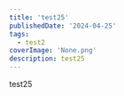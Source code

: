```yaml
---
title: 'test25'
publishedDate: '2024-04-25'
tags:
  - test2
coverImage: 'None.png'
description: test25
---
```


test25
